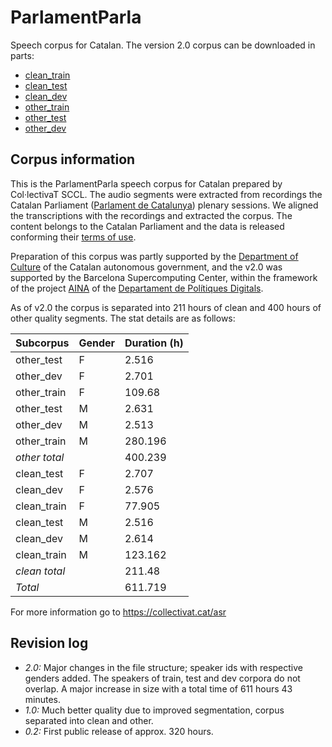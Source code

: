# ParlamentParla

Speech corpus for Catalan. The version 2.0 corpus can be downloaded in parts:

* [clean_train](http://laklak.eu/share/clean_train.tar.gz)
* [clean_test](http://laklak.eu/share/clean_test.tar.gz)
* [clean_dev](http://laklak.eu/share/clean_dev.tar.gz)
* [other_train](http://laklak.eu/share/other_train.tar.gz)
* [other_test](http://laklak.eu/share/other_test.tar.gz)
* [other_dev](http://laklak.eu/share/other_dev.tar.gz)

## Corpus information

This is the ParlamentParla speech corpus for Catalan prepared by Col·lectivaT
SCCL. The audio segments were extracted from recordings the Catalan Parliament 
([Parlament de Catalunya](https://www.parlament.cat/)) plenary sessions. We
aligned the transcriptions with the recordings and extracted the corpus. 
The content belongs to the Catalan Parliament and the data is 
released conforming their [terms
of use](https://www.parlament.cat/pcat/serveis-parlament/avis-legal/).

Preparation of this corpus was partly supported by the [Department of
Culture](http://cultura.gencat.cat/) of the Catalan autonomous government,
and the v2.0 was supported by the Barcelona Supercomputing Center, within
the framework of the project [AINA](http://aina.gencat.cat/) of the 
[Departament de Polítiques Digitals](https://politiquesdigitals.gencat.cat).

As of v2.0 the corpus is separated into 211 hours of clean and 400 hours of
other quality segments. The stat details are as follows:

| Subcorpus   | Gender   |  Duration (h) |
|-------------|----------|------------|
| other_test  | F        |   2.516    |
| other_dev   | F        |   2.701    |
| other_train | F        |   109.68   |
| other_test  | M        |   2.631    |
| other_dev   | M        |   2.513    |
| other_train | M        |  280.196   |
|*other total*|          |  400.239   |
| clean_test  | F        |   2.707    |
| clean_dev   | F        |   2.576    |
| clean_train | F        |   77.905   |
| clean_test  | M        |   2.516    |
| clean_dev   | M        |   2.614    |
| clean_train | M        |  123.162   |
|*clean total*|          |   211.48   |
|*Total*      |          |  611.719   |

For more information go to <https://collectivat.cat/asr>

## Revision log

* _2.0:_ Major changes in the file structure; speaker ids with respective
genders added. The speakers of train, test and dev corpora do not overlap.
A major increase in size with a total time of 611 hours 43 minutes.
* _1.0:_ Much better quality due to improved segmentation, corpus separated
into clean and other.
* _0.2:_ First public release of approx. 320 hours.
